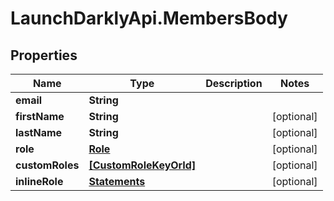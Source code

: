 # LaunchDarklyApi.MembersBody

## Properties
Name | Type | Description | Notes
------------ | ------------- | ------------- | -------------
**email** | **String** |  | 
**firstName** | **String** |  | [optional] 
**lastName** | **String** |  | [optional] 
**role** | [**Role**](Role.md) |  | [optional] 
**customRoles** | [**[CustomRoleKeyOrId]**](CustomRoleKeyOrId.md) |  | [optional] 
**inlineRole** | [**Statements**](Statements.md) |  | [optional] 


